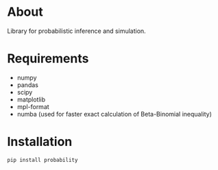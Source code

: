 About
=====

Library for probabilistic inference and simulation.

Requirements
============

* numpy
* pandas
* scipy
* matplotlib
* mpl-format
* numba (used for faster exact calculation of Beta-Binomial inequality)

Installation
============

    pip install probability
